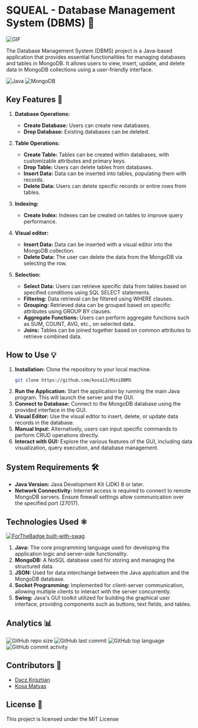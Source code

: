 # SQUEAL - Database Management System (DBMS) 📂

![GIF](https://github.com/kosa12/SQUEAL-MiniDBMS/blob/master/src/main/resources/introgif-ezgif.com-crop.gif)

The Database Management System (DBMS) project is a Java-based application that provides essential functionalities for managing databases and tables in MongoDB. It allows users to view, insert, update, and delete data in MongoDB collections using a user-friendly interface.


![Java](https://img.shields.io/badge/Java-ED8B00?style=for-the-badge&logo=openjdk&logoColor=white)
![MongoDB](https://img.shields.io/badge/MongoDB-4EA94B?style=for-the-badge&logo=mongodb&logoColor=white)

## Key Features 🔑

1. **Database Operations:**
   - **Create Database:** Users can create new databases.
   - **Drop Database:** Existing databases can be deleted.

2. **Table Operations:**
   - **Create Table:** Tables can be created within databases, with customizable attributes and primary keys.
   - **Drop Table:** Users can delete tables from databases.
   - **Insert Data:** Data can be inserted into tables, populating them with records.
   - **Delete Data:** Users can delete specific records or entire rows from tables.

3. **Indexing:**
   - **Create Index:** Indexes can be created on tables to improve query performance.
  
4.  **Visual editor:**
    - **Insert Data:** Data can be inserted with a visual editor into the MongoDB collection.
    - **Delete Data:** The user can delete the data from the MongoDB via selecting the row.
  
5. **Selection:**
   - **Select Data:** Users can retrieve specific data from tables based on specified conditions using SQL SELECT statements.
   - **Filtering:** Data retrieval can be filtered using WHERE clauses.
   - **Grouping:** Retrieved data can be grouped based on specific attributes using GROUP BY clauses.
   - **Aggregate Functions:** Users can perform aggregate functions such as SUM, COUNT, AVG, etc., on selected data.
   - **Joins:** Tables can be joined together based on common attributes to retrieve combined data.

## How to Use 💡

1. **Installation:** Clone the repository to your local machine.
   ```bash
   git clone https://github.com/kosa12/MiniDBMS
   ```
3. **Run the Application:** Start the application by running the main Java program. This will launch the server and the GUI.
4. **Connect to Database:** Connect to the MongoDB database using the provided interface in the GUI.
5. **Visual Editor:** Use the visual editor to insert, delete, or update data records in the database.
6. **Manual Input:** Alternatively, users can input specific commands to perform CRUD operations directly.
7. **Interact with GUI:** Explore the various features of the GUI, including data visualization, query execution, and database management.

## System Requirements 🛠️
- **Java Version:** Java Development Kit (JDK) 8 or later.
- **Network Connectivity:** Internet access is required to connect to remote MongoDB servers. Ensure firewall settings allow communication over the specified port (27017).
  
## Technologies Used ⚛
[![ForTheBadge built-with-swag](http://ForTheBadge.com/images/badges/built-with-swag.svg)](https://GitHub.com/Naereen/)

1. **Java:** The core programming language used for developing the application logic and server-side functionality.
2. **MongoDB:** A NoSQL database used for storing and managing the structured data.
3. **JSON:** Used for data interchange between the Java application and the MongoDB database.
4. **Socket Programming:** Implemented for client-server communication, allowing multiple clients to interact with the server concurrently.
5. **Swing:** Java's GUI toolkit utilized for building the graphical user interface, providing components such as buttons, text fields, and tables.

## Analytics 📊
![GitHub repo size](https://img.shields.io/github/repo-size/kosa12/MiniDBMS?style=for-the-badge)
![GitHub last commit](https://img.shields.io/github/last-commit/kosa12/MiniDBMS?=red&style=for-the-badge)
![GitHub top language](https://img.shields.io/github/languages/top/kosa12/SQUEL-MiniDBMS?style=for-the-badge)
![GitHub commit activity](https://img.shields.io/github/commit-activity/w/kosa12/SQUEL-MiniDBMS?style=for-the-badge)



## Contributors 🤝
- [Dacz Krisztian](https://github.com/dKriszti15)
- [Kosa Matyas](https://github.com/kosa12)

## License 🎫

This project is licensed under the MIT License

